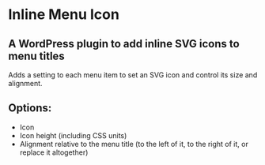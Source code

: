 # Inline Menu Icon

## A WordPress plugin to add inline SVG icons to menu titles

Adds a setting to each menu item to set an SVG icon and control its size and alignment. 

## Options:

* Icon
* Icon height (including CSS units)
* Alignment relative to the menu title (to the left of it, to the right of it, or replace it altogether)